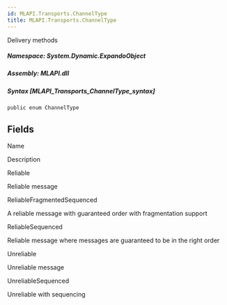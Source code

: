 ```yaml
---  
id: MLAPI.Transports.ChannelType  
title: MLAPI.Transports.ChannelType  
---
```


<div class="markdown level0 summary" markdown="1">

Delivery methods

</div>

<div class="markdown level0 conceptual" markdown="1">

</div>

##### **Namespace**: System.Dynamic.ExpandoObject

##### **Assembly**: MLAPI.dll

##### Syntax [MLAPI_Transports_ChannelType_syntax]

    public enum ChannelType

## Fields

Name

Description

Reliable

Reliable message

ReliableFragmentedSequenced

A reliable message with guaranteed order with fragmentation support

ReliableSequenced

Reliable message where messages are guaranteed to be in the right order

Unreliable

Unreliable message

UnreliableSequenced

Unreliable with sequencing
